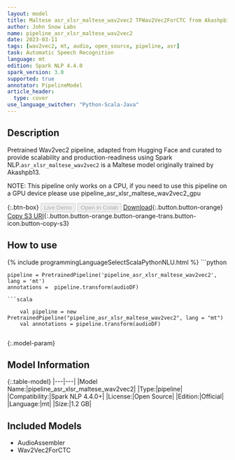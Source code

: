 ```yaml
---
layout: model
title: Maltese asr_xlsr_maltese_wav2vec2 TFWav2Vec2ForCTC from Akashpb13
author: John Snow Labs
name: pipeline_asr_xlsr_maltese_wav2vec2
date: 2023-03-11
tags: [wav2vec2, mt, audio, open_source, pipeline, asr]
task: Automatic Speech Recognition
language: mt
edition: Spark NLP 4.4.0
spark_version: 3.0
supported: true
annotator: PipelineModel
article_header:
  type: cover
use_language_switcher: "Python-Scala-Java"
---
```


## Description

Pretrained Wav2vec2  pipeline, adapted from Hugging Face and curated to provide scalability and production-readiness using Spark NLP.`asr_xlsr_maltese_wav2vec2` is a Maltese model originally trained by Akashpb13.

NOTE: This pipeline only works on a CPU, if you need to use this pipeline on a GPU device please use pipeline_asr_xlsr_maltese_wav2vec2_gpu

{:.btn-box}
<button class="button button-orange" disabled>Live Demo</button>
<button class="button button-orange" disabled>Open in Colab</button>
[Download](https://s3.amazonaws.com/auxdata.johnsnowlabs.com/public/models/pipeline_asr_xlsr_maltese_wav2vec2_mt_4.4.0_3.0_1678548309546.zip){:.button.button-orange}
[Copy S3 URI](s3://auxdata.johnsnowlabs.com/public/models/pipeline_asr_xlsr_maltese_wav2vec2_mt_4.4.0_3.0_1678548309546.zip){:.button.button-orange.button-orange-trans.button-icon.button-copy-s3}

## How to use



<div class="tabs-box" markdown="1">
{% include programmingLanguageSelectScalaPythonNLU.html %}
```python

    pipeline = PretrainedPipeline('pipeline_asr_xlsr_maltese_wav2vec2', lang = 'mt')
    annotations =  pipeline.transform(audioDF)
    
```
```scala

    val pipeline = new PretrainedPipeline("pipeline_asr_xlsr_maltese_wav2vec2", lang = "mt")
    val annotations = pipeline.transform(audioDF)
    
```
</div>

{:.model-param}
## Model Information

{:.table-model}
|---|---|
|Model Name:|pipeline_asr_xlsr_maltese_wav2vec2|
|Type:|pipeline|
|Compatibility:|Spark NLP 4.4.0+|
|License:|Open Source|
|Edition:|Official|
|Language:|mt|
|Size:|1.2 GB|

## Included Models

- AudioAssembler
- Wav2Vec2ForCTC